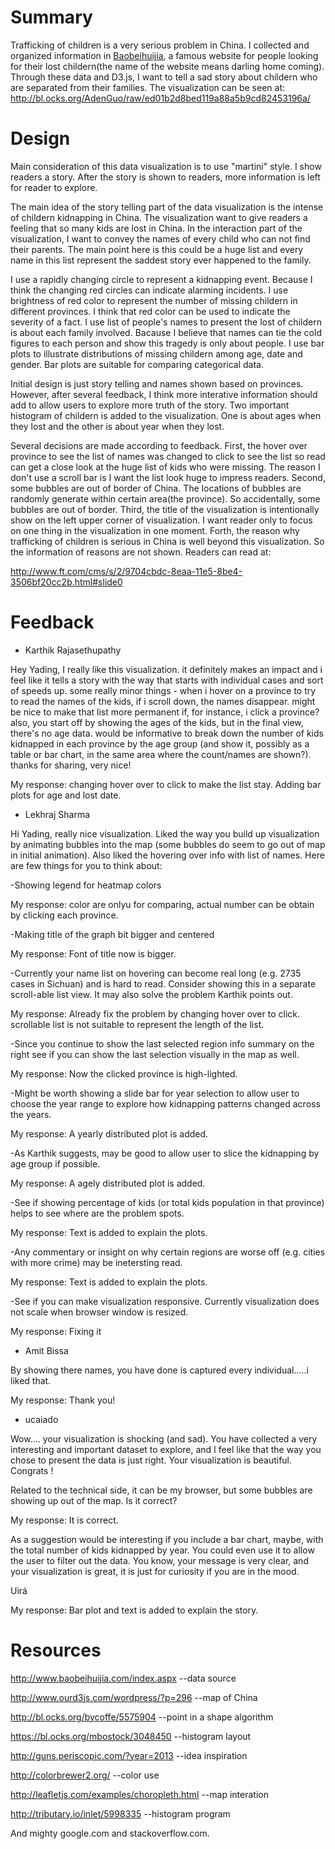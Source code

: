 # Summary


Trafficking of children is a very serious problem in China. I collected and organized information in [Baobeihuijia](http://www.baobeihuijia.com/), a famous website for people looking for their lost childern(the name of the website means darling home coming). Through these data and D3.js, I want to tell a sad story about childern who are separated from their families. The visualization can be seen at:
http://bl.ocks.org/AdenGuo/raw/ed01b2d8bed119a88a5b9cd82453196a/


# Design


Main consideration of this data visualization is to use "martini" style. I show readers a story. After the story is shown to readers, more information is left for reader to explore.


The main idea of the story telling part of the data visualization is the intense of childern kidnapping in China. The visualization want to give readers a feeling that so many kids are lost in China. In the interaction part of the visualization, I want to convey the names of every child who can not find their parents. The main point here is this could be a huge list and every name in this list represent the saddest story ever happened to the family. 

I use a rapidly changing circle to represent a kidnapping event. Because I think the changing red circles can indicate alarming incidents. I use brightness of red color to represent the number of missing childern in different provinces. I think that red color can be used to indicate the severity of a fact. I use list of people's names to present the lost of childern is about each family involved. Bacause I believe that names can tie the cold figures to each person and show this tragedy is only about people. I use bar plots to illustrate distributions of missing childern among age, date and gender. Bar plots are suitable for comparing categorical data. 

Initial design is just story telling and names shown based on provinces. However, after several feedback, I think more interative information should add to allow users to explore more truth of the story. Two important histogram of childern is added to the visualization. One is about ages when they lost and the other is about year when they lost.


Several decisions are made according to feedback. First, the hover over province to see the list of names was changed to click to see the list so read can get a close look at the huge list of kids who were missing. The reason I don't use a scroll bar is I want the list look huge to impress readers. Second, some bubbles are out of border of China. The locations of bubbles are randomly generate within certain area(the province). So accidentally, some bubbles are out of border. Third, the title of the visualization is intentionally show on the left upper corner of visualization. I want reader only to focus on one thing in the visualization in one moment. Forth, the reason why trafficking of children is serious in China is well beyond this visualization. So the information of reasons are not shown. Readers can read at:


http://www.ft.com/cms/s/2/9704cbdc-8eaa-11e5-8be4-3506bf20cc2b.html#slide0     


# Feedback


* Karthik Rajasethupathy


Hey Yading, I really like this visualization. it definitely makes an impact and i feel like it tells a story with the way that starts with individual cases and sort of speeds up. some really minor things - when i hover on a province to try to read the names of the kids, if i scroll down, the names disappear. might be nice to make that list more permanent if, for instance, i click a province? also, you start off by showing the ages of the kids, but in the final view, there's no age data. would be informative to break down the number of kids kidnapped in each province by the age group (and show it, possibly as a table or bar chart, in the same area where the count/names are shown?). thanks for sharing, very nice!

My response: changing hover over to click to make the list stay. Adding bar plots for age and lost date.


* Lekhraj Sharma


Hi Yading, really nice visualization. Liked the way you build up visualization by animating bubbles into the map (some bubbles do seem to go out of map in initial animation). Also liked the hovering over info with list of names. Here are few things for you to think about:


-Showing legend for heatmap colors

My response: color are onlyu for comparing, actual number can be obtain by clicking each province.

-Making title of the graph bit bigger and centered

My response: Font of title now is bigger. 

-Currently your name list on hovering can become real long (e.g. 2735 cases in Sichuan) and is hard to read. Consider showing this in a separate scroll-able list view. It may also solve the problem Karthik points out.

My response: Already fix the problem by changing hover over to click. scrollable list is not suitable to represent the length of the list.

-Since you continue to show the last selected region info summary on the right see if you can show the last selection visually in the map as well.

My response: Now the clicked province is high-lighted.

-Might be worth showing a slide bar for year selection to allow user to choose the year range to explore how kidnapping patterns changed across the years.

My response: A yearly distributed plot is added.

-As Karthik suggests, may be good to allow user to slice the kidnapping by age group if possible.

My response: A agely distributed plot is added.

-See if showing percentage of kids (or total kids population in that province) helps to see where are the problem spots.

My response: Text is added to explain the plots.

-Any commentary or insight on why certain regions are worse off (e.g. cities with more crime) may be inetersting read.

My response: Text is added to explain the plots.

-See if you can make visualization responsive. Currently visualization does not scale when browser window is resized.

My response: Fixing it

* Amit Bissa


By showing there names, you have done is captured every individual.....i liked that.


My response: Thank you!

* ucaiado


Wow.... your visualization is shocking (and sad). You have collected a very interesting and important dataset to explore, and I feel like that the way you chose to present the data is just right. Your visualization is beautiful. Congrats !


Related to the technical side, it can be my browser, but some bubbles are showing up out of the map. Is it correct?

My response: It is correct.

As a suggestion would be interesting if you include a bar chart, maybe, with the total number of kids kidnapped by year. You could even use it to allow the user to filter out the data. You know, your message is very clear, and your visualization is great, it is just for curiosity if you are in the mood. 

Uirá

My response: Bar plot and text is added to explain the story.

# Resources


http://www.baobeihuijia.com/index.aspx --data source


http://www.ourd3js.com/wordpress/?p=296 --map of China


http://bl.ocks.org/bycoffe/5575904 --point in a shape algorithm


https://bl.ocks.org/mbostock/3048450 --histogram layout


http://guns.periscopic.com/?year=2013 --idea inspiration


http://colorbrewer2.org/ --color use 


http://leafletjs.com/examples/choropleth.html --map interation


http://tributary.io/inlet/5998335 --histogram program


And mighty google.com and stackoverflow.com.